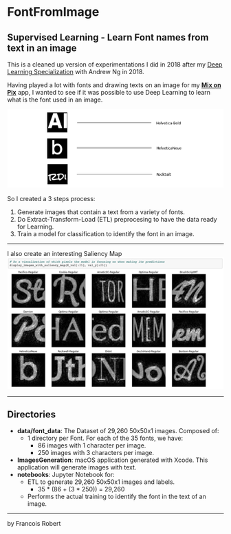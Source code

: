 # FontFromImage
## Supervised Learning - Learn Font names from text in an image

This is a cleaned up version of experimentations I did in 2018 after my [Deep Learning Specialization](https://www.coursera.org/specializations/deep-learning) with Andrew Ng in 2018.

Having played a lot with fonts and drawing texts on an image for my **[Mix on Pix](https://apps.apple.com/us/app/mix-on-pix-text-on-photos/id633281586)** app, I wanted to see
if it was possible to use Deep Learning to learn what is the font used in an image.  

![example](readme_images/example1.png)

So I created a 3 steps process:
1. Generate images that contain a text from a variety of fonts.
2. Do Extract-Transform-Load (ETL) preprocesing to have the data ready for Learning.
3. Train a model for classification to identify the font in an image.
 
---
I also create an interesting Saliency Map
![Saliency Map](readme_images/notebook1.png)

---
## Directories
- **data/font_data**: The Dataset of 29,260 50x50x1 images. Composed of:
  - 1 directory per Font. For each of the 35 fonts, we have:
    -  86 images with 1 character per image.
    -  250 images with 3 characters per image.
- **ImagesGeneration**: macOS application generated with Xcode. This application will generate images with text. 
- **notebooks**: Jupyter Notebook for:
  - ETL to generate 29,260 50x50x1 images and labels. 
    - 35 *  (86 + (3 * 250)) = 29,260
  - Performs the actual training to identify the font in the text of an image.

---
by Francois Robert 

